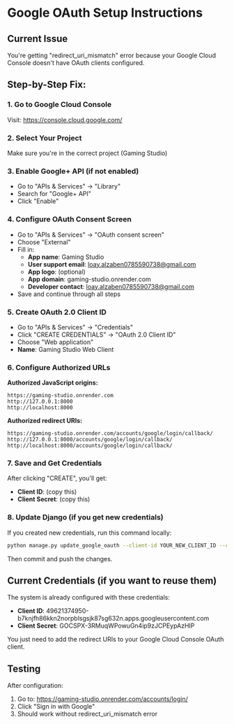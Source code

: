 # Google OAuth Setup Instructions

## Current Issue
You're getting "redirect_uri_mismatch" error because your Google Cloud Console doesn't have OAuth clients configured.

## Step-by-Step Fix:

### 1. Go to Google Cloud Console
Visit: https://console.cloud.google.com/

### 2. Select Your Project
Make sure you're in the correct project (Gaming Studio)

### 3. Enable Google+ API (if not enabled)
- Go to "APIs & Services" → "Library"
- Search for "Google+ API" 
- Click "Enable"

### 4. Configure OAuth Consent Screen
- Go to "APIs & Services" → "OAuth consent screen"
- Choose "External"
- Fill in:
  - **App name**: Gaming Studio
  - **User support email**: loay.alzaben0785590738@gmail.com
  - **App logo**: (optional)
  - **App domain**: gaming-studio.onrender.com
  - **Developer contact**: loay.alzaben0785590738@gmail.com
- Save and continue through all steps

### 5. Create OAuth 2.0 Client ID
- Go to "APIs & Services" → "Credentials"
- Click "CREATE CREDENTIALS" → "OAuth 2.0 Client ID"
- Choose "Web application"
- **Name**: Gaming Studio Web Client

### 6. Configure Authorized URLs

**Authorized JavaScript origins:**
```
https://gaming-studio.onrender.com
http://127.0.0.1:8000
http://localhost:8000
```

**Authorized redirect URIs:**
```
https://gaming-studio.onrender.com/accounts/google/login/callback/
http://127.0.0.1:8000/accounts/google/login/callback/
http://localhost:8000/accounts/google/login/callback/
```

### 7. Save and Get Credentials
After clicking "CREATE", you'll get:
- **Client ID**: (copy this)
- **Client Secret**: (copy this)

### 8. Update Django (if you get new credentials)
If you created new credentials, run this command locally:

```bash
python manage.py update_google_oauth --client-id YOUR_NEW_CLIENT_ID --client-secret YOUR_NEW_CLIENT_SECRET --production
```

Then commit and push the changes.

## Current Credentials (if you want to reuse them)
The system is already configured with these credentials:
- **Client ID**: 49621374950-b7knjfh86kkn2norpblsgsjk87sg632n.apps.googleusercontent.com
- **Client Secret**: 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

You just need to add the redirect URIs to your Google Cloud Console OAuth client.

## Testing
After configuration:
1. Go to: https://gaming-studio.onrender.com/accounts/login/
2. Click "Sign in with Google"
3. Should work without redirect_uri_mismatch error
